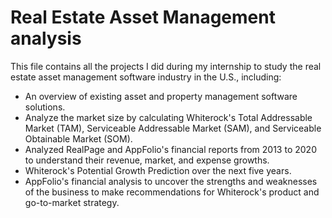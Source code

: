  # Real Estate Asset Management analysis
This file contains all the projects I did during my internship to study the real estate asset management software industry in the U.S., including:
* An overview of existing asset and property management software solutions.
* Analyze the market size by calculating Whiterock's Total Addressable Market (TAM), Serviceable Addressable Market (SAM), and Serviceable Obtainable Market (SOM).
* Analyzed RealPage and AppFolio's financial reports from 2013 to 2020 to understand their revenue, market, and expense growths.
* Whiterock's Potential Growth Prediction over the next five years.
* AppFolio's financial analysis to uncover the strengths and weaknesses of the business to make recommendations for Whiterock's product and go-to-market strategy.
